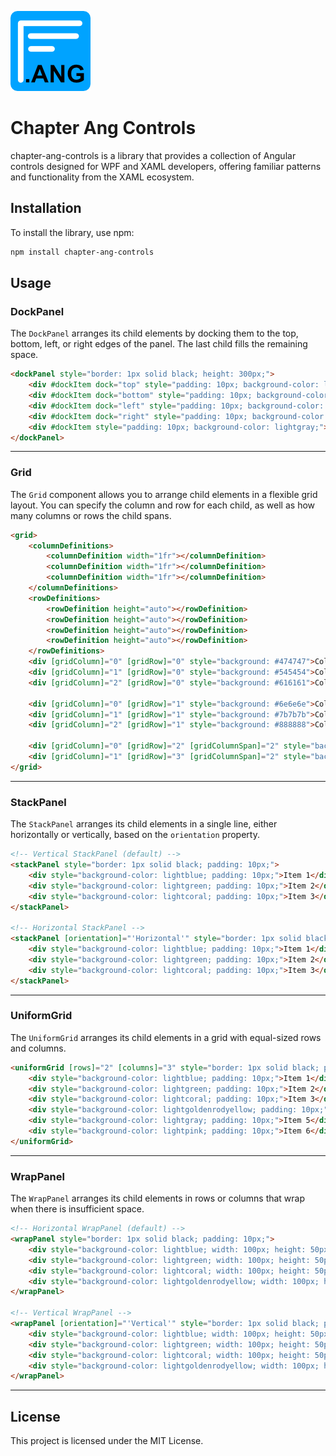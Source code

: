 ![Chapter](https://raw.githubusercontent.com/dwndland/chapter-ang-controls/master/Icon.png)

# Chapter Ang Controls

chapter-ang-controls is a library that provides a collection of Angular controls designed for WPF and XAML developers, offering familiar patterns and functionality from the XAML ecosystem.

## Installation

To install the library, use npm:

```bash
npm install chapter-ang-controls
```

## Usage

### DockPanel

The `DockPanel` arranges its child elements by docking them to the top, bottom, left, or right edges of the panel. The last child fills the remaining space.

```html
<dockPanel style="border: 1px solid black; height: 300px;">
    <div #dockItem dock="top" style="padding: 10px; background-color: lightblue;">Top</div>
    <div #dockItem dock="bottom" style="padding: 10px; background-color: lightgreen;">Bottom</div>
    <div #dockItem dock="left" style="padding: 10px; background-color: lightcoral;">Left</div>
    <div #dockItem dock="right" style="padding: 10px; background-color: lightgoldenrodyellow;">Right</div>
    <div #dockItem style="padding: 10px; background-color: lightgray;">Center</div>
</dockPanel>
```

---

### Grid

The `Grid` component allows you to arrange child elements in a flexible grid layout. You can specify the column and row for each child, as well as how many columns or rows the child spans.

```html
<grid>
    <columnDefinitions>
        <columnDefinition width="1fr"></columnDefinition>
        <columnDefinition width="1fr"></columnDefinition>
        <columnDefinition width="1fr"></columnDefinition>
    </columnDefinitions>
    <rowDefinitions>
        <rowDefinition height="auto"></rowDefinition>
        <rowDefinition height="auto"></rowDefinition>
        <rowDefinition height="auto"></rowDefinition>
        <rowDefinition height="auto"></rowDefinition>
    </rowDefinitions>
    <div [gridColumn]="0" [gridRow]="0" style="background: #474747">Column 1 Row 1</div>
    <div [gridColumn]="1" [gridRow]="0" style="background: #545454">Column 2 Row 1</div>
    <div [gridColumn]="2" [gridRow]="0" style="background: #616161">Column 3 Row 1</div>

    <div [gridColumn]="0" [gridRow]="1" style="background: #6e6e6e">Column 1 Row 2</div>
    <div [gridColumn]="1" [gridRow]="1" style="background: #7b7b7b">Column 2 Row 2</div>
    <div [gridColumn]="2" [gridRow]="1" style="background: #888888">Column 3 Row 2</div>

    <div [gridColumn]="0" [gridRow]="2" [gridColumnSpan]="2" style="background: #959595">Column 1 ColumnSpan 2 Row 3</div>
    <div [gridColumn]="1" [gridRow]="3" [gridColumnSpan]="2" style="background: #a2a2a2">Column 2 ColumnSpan 2 Row 4</div>
</grid>
```

---

### StackPanel

The `StackPanel` arranges its child elements in a single line, either horizontally or vertically, based on the `orientation` property.

```html
<!-- Vertical StackPanel (default) -->
<stackPanel style="border: 1px solid black; padding: 10px;">
    <div style="background-color: lightblue; padding: 10px;">Item 1</div>
    <div style="background-color: lightgreen; padding: 10px;">Item 2</div>
    <div style="background-color: lightcoral; padding: 10px;">Item 3</div>
</stackPanel>

<!-- Horizontal StackPanel -->
<stackPanel [orientation]="'Horizontal'" style="border: 1px solid black; padding: 10px;">
    <div style="background-color: lightblue; padding: 10px;">Item 1</div>
    <div style="background-color: lightgreen; padding: 10px;">Item 2</div>
    <div style="background-color: lightcoral; padding: 10px;">Item 3</div>
</stackPanel>
```

---

### UniformGrid

The `UniformGrid` arranges its child elements in a grid with equal-sized rows and columns.

```html
<uniformGrid [rows]="2" [columns]="3" style="border: 1px solid black; padding: 10px;">
    <div style="background-color: lightblue; padding: 10px;">Item 1</div>
    <div style="background-color: lightgreen; padding: 10px;">Item 2</div>
    <div style="background-color: lightcoral; padding: 10px;">Item 3</div>
    <div style="background-color: lightgoldenrodyellow; padding: 10px;">Item 4</div>
    <div style="background-color: lightgray; padding: 10px;">Item 5</div>
    <div style="background-color: lightpink; padding: 10px;">Item 6</div>
</uniformGrid>
```

---

### WrapPanel

The `WrapPanel` arranges its child elements in rows or columns that wrap when there is insufficient space.

```html
<!-- Horizontal WrapPanel (default) -->
<wrapPanel style="border: 1px solid black; padding: 10px;">
    <div style="background-color: lightblue; width: 100px; height: 50px;">Item 1</div>
    <div style="background-color: lightgreen; width: 100px; height: 50px;">Item 2</div>
    <div style="background-color: lightcoral; width: 100px; height: 50px;">Item 3</div>
    <div style="background-color: lightgoldenrodyellow; width: 100px; height: 50px;">Item 4</div>
</wrapPanel>

<!-- Vertical WrapPanel -->
<wrapPanel [orientation]="'Vertical'" style="border: 1px solid black; padding: 10px; height: 200px;">
    <div style="background-color: lightblue; width: 100px; height: 50px;">Item 1</div>
    <div style="background-color: lightgreen; width: 100px; height: 50px;">Item 2</div>
    <div style="background-color: lightcoral; width: 100px; height: 50px;">Item 3</div>
    <div style="background-color: lightgoldenrodyellow; width: 100px; height: 50px;">Item 4</div>
</wrapPanel>
```

---

## License

This project is licensed under the MIT License.